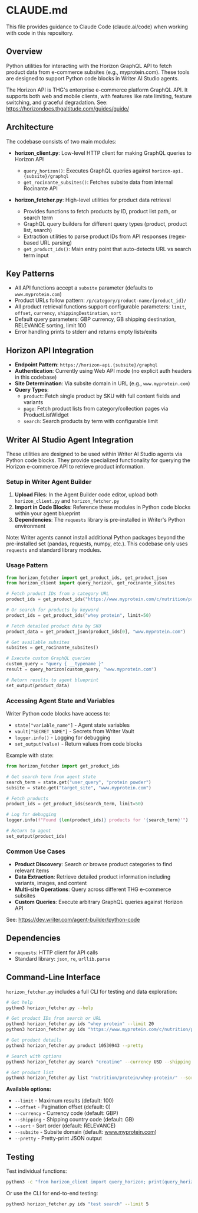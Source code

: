 # CLAUDE.md

This file provides guidance to Claude Code (claude.ai/code) when working with code in this repository.

## Overview

Python utilities for interacting with the Horizon GraphQL API to fetch product data from e-commerce subsites (e.g., myprotein.com). These tools are designed to support Python code blocks in Writer AI Studio agents.

The Horizon API is THG's enterprise e-commerce platform GraphQL API. It supports both web and mobile clients, with features like rate limiting, feature switching, and graceful degradation. See: https://horizondocs.thgaltitude.com/guides/guide/

## Architecture

The codebase consists of two main modules:

- **horizon_client.py**: Low-level HTTP client for making GraphQL queries to Horizon API
  - `query_horizon()`: Executes GraphQL queries against `horizon-api.{subsite}/graphql`
  - `get_rocinante_subsites()`: Fetches subsite data from internal Rocinante API

- **horizon_fetcher.py**: High-level utilities for product data retrieval
  - Provides functions to fetch products by ID, product list path, or search term
  - GraphQL query builders for different query types (product, product list, search)
  - Extraction utilities to parse product IDs from API responses (regex-based URL parsing)
  - `get_product_ids()`: Main entry point that auto-detects URL vs search term input

## Key Patterns

- All API functions accept a `subsite` parameter (defaults to `www.myprotein.com`)
- Product URLs follow pattern: `/p/category/product-name/{product_id}/`
- All product retrieval functions support configurable parameters: `limit`, `offset`, `currency`, `shippingDestination`, `sort`
- Default query parameters: GBP currency, GB shipping destination, RELEVANCE sorting, limit 100
- Error handling prints to stderr and returns empty lists/exits

## Horizon API Integration

- **Endpoint Pattern**: `https://horizon-api.{subsite}/graphql`
- **Authentication**: Currently using Web API mode (no explicit auth headers in this codebase)
- **Site Determination**: Via subsite domain in URL (e.g., `www.myprotein.com`)
- **Query Types**:
  - `product`: Fetch single product by SKU with full content fields and variants
  - `page`: Fetch product lists from category/collection pages via ProductListWidget
  - `search`: Search products by term with configurable limit

## Writer AI Studio Agent Integration

These utilities are designed to be used within Writer AI Studio agents via Python code blocks. They provide specialized functionality for querying the Horizon e-commerce API to retrieve product information.

### Setup in Writer Agent Builder

1. **Upload Files**: In the Agent Builder code editor, upload both `horizon_client.py` and `horizon_fetcher.py`
2. **Import in Code Blocks**: Reference these modules in Python code blocks within your agent blueprint
3. **Dependencies**: The `requests` library is pre-installed in Writer's Python environment

Note: Writer agents cannot install additional Python packages beyond the pre-installed set (pandas, requests, numpy, etc.). This codebase only uses `requests` and standard library modules.

### Usage Pattern

```python
from horizon_fetcher import get_product_ids, get_product_json
from horizon_client import query_horizon, get_rocinante_subsites

# Fetch product IDs from a category URL
product_ids = get_product_ids("https://www.myprotein.com/c/nutrition/protein/whey-protein/")

# Or search for products by keyword
product_ids = get_product_ids("whey protein", limit=50)

# Fetch detailed product data by SKU
product_data = get_product_json(product_ids[0], "www.myprotein.com")

# Get available subsites
subsites = get_rocinante_subsites()

# Execute custom GraphQL queries
custom_query = "query { __typename }"
result = query_horizon(custom_query, "www.myprotein.com")

# Return results to agent blueprint
set_output(product_data)
```

### Accessing Agent State and Variables

Writer Python code blocks have access to:
- `state["variable_name"]` - Agent state variables
- `vault["SECRET_NAME"]` - Secrets from Writer Vault
- `logger.info()` - Logging for debugging
- `set_output(value)` - Return values from code blocks

Example with state:
```python
from horizon_fetcher import get_product_ids

# Get search term from agent state
search_term = state.get("user_query", "protein powder")
subsite = state.get("target_site", "www.myprotein.com")

# Fetch products
product_ids = get_product_ids(search_term, limit=50)

# Log for debugging
logger.info(f"Found {len(product_ids)} products for '{search_term}'")

# Return to agent
set_output(product_ids)
```

### Common Use Cases

- **Product Discovery**: Search or browse product categories to find relevant items
- **Data Extraction**: Retrieve detailed product information including variants, images, and content
- **Multi-site Operations**: Query across different THG e-commerce subsites
- **Custom Queries**: Execute arbitrary GraphQL queries against Horizon API

See: https://dev.writer.com/agent-builder/python-code

## Dependencies

- `requests`: HTTP client for API calls
- Standard library: `json`, `re`, `urllib.parse`

## Command-Line Interface

`horizon_fetcher.py` includes a full CLI for testing and data exploration:

```bash
# Get help
python3 horizon_fetcher.py --help

# Get product IDs from search or URL
python3 horizon_fetcher.py ids "whey protein" --limit 20
python3 horizon_fetcher.py ids "https://www.myprotein.com/c/nutrition/protein/" --limit 50 --offset 50

# Get product details
python3 horizon_fetcher.py product 10530943 --pretty

# Search with options
python3 horizon_fetcher.py search "creatine" --currency USD --shipping US --limit 10 --pretty

# Get product list
python3 horizon_fetcher.py list "nutrition/protein/whey-protein/" --sort PRICE_LOW_TO_HIGH --limit 25
```

**Available options:**
- `--limit` - Maximum results (default: 100)
- `--offset` - Pagination offset (default: 0)
- `--currency` - Currency code (default: GBP)
- `--shipping` - Shipping country code (default: GB)
- `--sort` - Sort order (default: RELEVANCE)
- `--subsite` - Subsite domain (default: www.myprotein.com)
- `--pretty` - Pretty-print JSON output

## Testing

Test individual functions:
```bash
python3 -c "from horizon_client import query_horizon; print(query_horizon('query { __typename }', 'www.myprotein.com'))"
```

Or use the CLI for end-to-end testing:
```bash
python3 horizon_fetcher.py ids "test search" --limit 5
```
